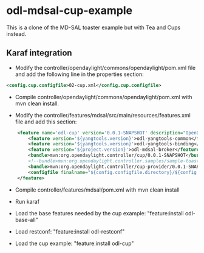 odl-mdsal-cup-example
=====================

This is a clone of the MD-SAL toaster example but with Tea and Cups instead.

## Karaf integration

* Modify the controller/opendaylight/commons/opendaylight/pom.xml file and add the following line in the properties section:

```xml
<config.cup.configfile>02-cup.xml</config.cup.configfile>
```

* Compile controller/opendaylight/commons/opendaylight/pom.xml with mvn clean install.

* Modify the controller/features/mdsal/src/main/resources/features.xml file and add this section:

```xml
    <feature name='odl-cup' version='0.0.1-SNAPSHOT' description="OpenDaylight :: Cup">
        <feature version='${yangtools.version}'>odl-yangtools-common</feature>
        <feature version='${yangtools.version}'>odl-yangtools-binding</feature>
        <feature version='${project.version}'>odl-mdsal-broker</feature>
        <bundle>mvn:org.opendaylight.controller/cup/0.0.1-SNAPSHOT</bundle>
        <!--bundle>mvn:org.opendaylight.controller.samples/sample-toaster-consumer/${project.version}</bundle-->
        <bundle>mvn:org.opendaylight.controller/cup-provider/0.0.1-SNAPSHOT</bundle>
        <configfile finalname="${config.configfile.directory}/${config.cup.configfile}">mvn:org.opendaylight.controller/cup-config/0.0.1-SNAPSHOT/xml/config</configfile>
    </feature>
```
* Compile controller/features/mdsal/pom.xml with mvn clean install

* Run karaf

* Load the base features needed by the cup example: "feature:install odl-base-all"

* Load restconf: "feature:install odl-restconf"

* Load the cup example: "feature:install odl-cup"
